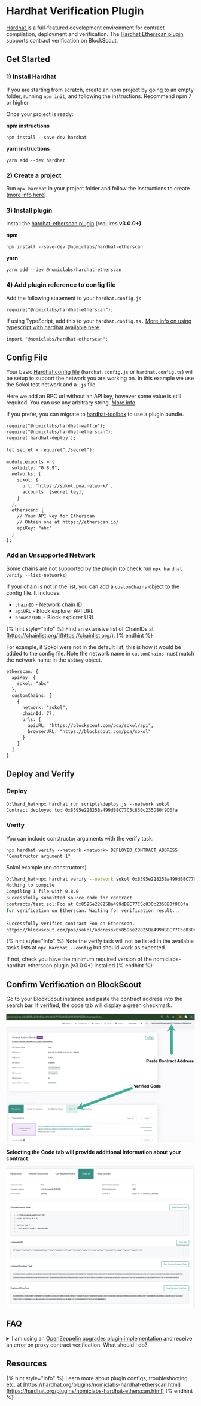# Hardhat Verification Plugin

[Hardhat ](https://hardhat.org/)is a full-featured development environment for contract compilation, deployment and verification. The [Hardhat Etherscan plugin](https://hardhat.org/plugins/nomiclabs-hardhat-etherscan.html) supports contract verification on BlockScout.

## Get Started

### **1) Install Hardhat**

If you are starting from scratch, create an npm project by going to an empty folder, running `npm init`, and following the instructions. Recommend npm 7 or higher.

Once your project is ready:

**npm instructions**

```
npm install --save-dev hardhat
```

**yarn instructions**

```
yarn add --dev hardhat
```

### **2) Create a project**

Run `npx hardhat` in your project folder and follow the instructions to create ([more info here](https://hardhat.org/getting-started/#quick-start)).

### 3) Install plugin

Install the [hardhat-etherscan plugin](https://hardhat.org/plugins/nomiclabs-hardhat-etherscan.html) (requires **v3.0.0+).**

**npm**

```
npm install --save-dev @nomiclabs/hardhat-etherscan
```

**yarn**

```
yarn add --dev @nomiclabs/hardhat-etherscan
```

### 4) Add plugin reference to config file

Add the following statement to your `hardhat.config.js`.

```
require("@nomiclabs/hardhat-etherscan");
```

If using TypeScript, add this to your `hardhat.config.ts.` [More info on using typescript with hardhat available here](https://hardhat.org/guides/typescript.html#typescript-support).

```
import "@nomiclabs/hardhat-etherscan";
```

## Config File

Your basic [Hardhat config file](https://hardhat.org/config/) (`hardhat.config.js` or `hardhat.config.ts`) will be setup to support the network you are working on. In this example we use the Sokol test network and a `.js` file. &#x20;

Here we add an RPC url without an API key, however some value is still required. You can use any arbitrary string. [More info](https://hardhat.org/plugins/nomiclabs-hardhat-etherscan.html#multiple-api-keys-and-alternative-block-explorers).

If you prefer, you can migrate to [hardhat-toolbox](https://hardhat.org/hardhat-runner/plugins/nomicfoundation-hardhat-toolbox) to use a plugin bundle.

```
require("@nomiclabs/hardhat-waffle");
require("@nomiclabs/hardhat-etherscan");
require('hardhat-deploy');

let secret = require("./secret");

module.exports = {
  solidity: "0.8.9",
  networks: {
    sokol: {
      url: 'https://sokol.poa.network/',
      accounts: [secret.key],
    }
  },
  etherscan: {
    // Your API key for Etherscan
    // Obtain one at https://etherscan.io/
    apiKey: "abc"
  }
};
```

### Add an Unsupported Network

Some chains are not supported by the plugin (to check run `npx hardhat verify --list-networks`)

If your chain is not in the list, you can add a `customChains` object to the config file. It includes:

* `chainID` - Network chain ID
* `apiURL` - Block explorer API URL
* `browserURL` - Block explorer URL

{% hint style="info" %}
&#x20;Find an extensive list of ChainIDs at [https://chainlist.org/](https://chainlist.org/).
{% endhint %}

For example, if Sokol were not in the default list, this is how it would be added to the config file. Note the network name in `customChains` must match the  network name in the `apiKey` object.

```
etherscan: {
  apiKey: {
    sokol: "abc"
  },
  customChains: [
    {
      network: "sokol",
      chainId: 77,
      urls: {
        apiURL: "https://blockscout.com/poa/sokol/api",
        browserURL: "https://blockscout.com/poa/sokol"
      }
    }
  ]
}
```

## Deploy and Verify

### Deploy

```
D:\hard_hat>npx hardhat run scripts\deploy.js --network sokol
Contract deployed to: 0x8595e22825Ba499dB8C77C5c830c235D80f9C0fa
```

### Verify

You can include constructor arguments with the verify task.

```
npx hardhat verify --network <network> DEPLOYED_CONTRACT_ADDRESS "Constructor argument 1"
```

Sokol example (no constructors).

```bash
D:\hard_hat>npx hardhat verify --network sokol 0x8595e22825Ba499dB8C77C5c830c235D80f9C0fa 
Nothing to compile
Compiling 1 file with 0.8.0
Successfully submitted source code for contract
contracts/test.sol:Foo at 0x8595e22825Ba499dB8C77C5c830c235D80f9C0fa
for verification on Etherscan. Waiting for verification result...

Successfully verified contract Foo on Etherscan.
https://blockscout.com/poa/sokol/address/0x8595e22825Ba499dB8C77C5c830c235D80f9C0fa#code
```

{% hint style="info" %}
Note the verify task will not be listed in the available tasks lists at `npx hardhat --config` but should work as expected.

If not, check you have the minimum required version of the nomiclabs-hardhat-etherscan plugin (v3.0.0+) installed
{% endhint %}

## Confirm Verification on BlockScout

Go to your BlockScout instance and paste the contract address into the search bar. If verified, the code tab will display a green checkmark.

![](../../.gitbook/assets/blockscout-1.png)

**Selecting the Code tab will provide additional information about your contract.**

![](../../.gitbook/assets/img2.png)

## FAQ

<details>

<summary>I am using an <a href="https://github.com/OpenZeppelin/openzeppelin-upgrades">OpenZeppelin upgrades plugin implementation</a> and receive an error on proxy contract verification. What should I do?</summary>

Although you receive an error, the contracts should be verified during the previous steps and you can ignore. Check in the explorer to make sure the contracts have been verified.&#x20;

</details>

## Resources

{% hint style="info" %}
Learn more about plugin configs, troubleshooting etc. at [https://hardhat.org/plugins/nomiclabs-hardhat-etherscan.html](https://hardhat.org/plugins/nomiclabs-hardhat-etherscan.html)
{% endhint %}
